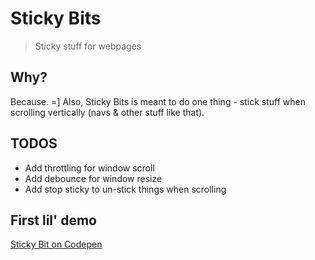 # Sticky Bits

> Sticky stuff for webpages

## Why?

Because. =] Also, Sticky Bits is meant to do one thing - stick stuff when scrolling vertically (navs & other stuff like that).  

## TODOS

- Add throttling for window scroll 
- Add debounce for window resize
- Add stop sticky to un-stick things when scrolling

## First lil' demo

[Sticky Bit on Codepen](http://codepen.io/yowainwright/pen/VjPRgz/)






